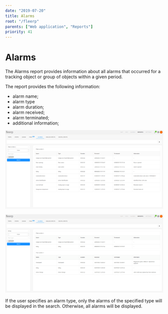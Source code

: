 ```yaml
---
date: "2019-07-20"
title: Alarms
root: "/fleerp"
parents: ["Web application", "Reports"]
priority: 41
---
```


# Alarms

The Alarms report provides information about all alarms that occurred for a tracking object or group of objects within a given period.

The report provides the following information:
- alarm name;
- alarm type
- alarm duration;
- alarm received;
- alarm terminated;
- additional information;

![TrackingObjectAlarms](to-alarms.png)

![GroupAlarms](group-alarms.png)

If the user specifies an alarm type, only the alarms of the specified type will be displayed in the search. Otherwise, all alarms will be displayed.
